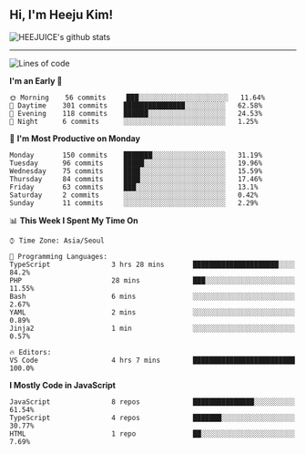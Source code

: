 ## Hi, I'm Heeju Kim!

![HEEJUICE's github stats](https://github-readme-stats.vercel.app/api?username=HEEJUICE&show_icons=true)

---
<!--START_SECTION:waka-->
![Lines of code](https://img.shields.io/badge/From%20Hello%20World%20I%27ve%20Written-21.9%20million%20lines%20of%20code-blue)

**I'm an Early 🐤** 

```text
🌞 Morning    56 commits     ███░░░░░░░░░░░░░░░░░░░░░░   11.64% 
🌆 Daytime    301 commits    ███████████████░░░░░░░░░░   62.58% 
🌃 Evening    118 commits    ██████░░░░░░░░░░░░░░░░░░░   24.53% 
🌙 Night      6 commits      ░░░░░░░░░░░░░░░░░░░░░░░░░   1.25%

```
📅 **I'm Most Productive on Monday** 

```text
Monday       150 commits    ███████░░░░░░░░░░░░░░░░░░   31.19% 
Tuesday      96 commits     █████░░░░░░░░░░░░░░░░░░░░   19.96% 
Wednesday    75 commits     ████░░░░░░░░░░░░░░░░░░░░░   15.59% 
Thursday     84 commits     ████░░░░░░░░░░░░░░░░░░░░░   17.46% 
Friday       63 commits     ███░░░░░░░░░░░░░░░░░░░░░░   13.1% 
Saturday     2 commits      ░░░░░░░░░░░░░░░░░░░░░░░░░   0.42% 
Sunday       11 commits     ░░░░░░░░░░░░░░░░░░░░░░░░░   2.29%

```


📊 **This Week I Spent My Time On** 

```text
⌚︎ Time Zone: Asia/Seoul

💬 Programming Languages: 
TypeScript               3 hrs 28 mins       █████████████████████░░░░   84.2% 
PHP                      28 mins             ███░░░░░░░░░░░░░░░░░░░░░░   11.55% 
Bash                     6 mins              ░░░░░░░░░░░░░░░░░░░░░░░░░   2.67% 
YAML                     2 mins              ░░░░░░░░░░░░░░░░░░░░░░░░░   0.89% 
Jinja2                   1 min               ░░░░░░░░░░░░░░░░░░░░░░░░░   0.57%

🔥 Editors: 
VS Code                  4 hrs 7 mins        █████████████████████████   100.0%

```

**I Mostly Code in JavaScript** 

```text
JavaScript               8 repos             ███████████████░░░░░░░░░░   61.54% 
TypeScript               4 repos             ███████░░░░░░░░░░░░░░░░░░   30.77% 
HTML                     1 repo              ██░░░░░░░░░░░░░░░░░░░░░░░   7.69%

```



<!--END_SECTION:waka-->
